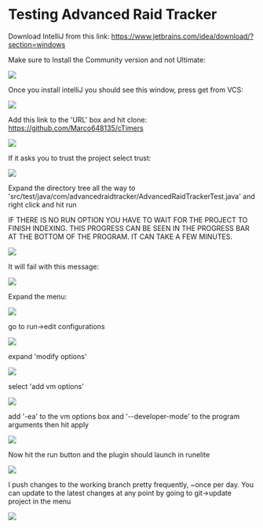 # Testing Advanced Raid Tracker

Download IntelliJ from this link: https://www.jetbrains.com/idea/download/?section=windows

Make sure to Install the Community version and not Ultimate:

![](resources/1.png)

Once you install intelliJ you should see this window, press get from VCS:

![](resources/2.jpg)

Add this link to the 'URL' box and hit clone: https://github.com/Marco648135/cTimers

![](resources/3.jpg)

If it asks you to trust the project select trust:

![](resources/4.jpg)

Expand the directory tree all the way to 'src/test/java/com/advancedraidtracker/AdvancedRaidTrackerTest.java' and right click and hit run

IF THERE IS NO RUN OPTION YOU HAVE TO WAIT FOR THE PROJECT TO FINISH INDEXING. THIS PROGRESS CAN BE SEEN IN THE PROGRESS BAR AT THE BOTTOM OF THE PROGRAM. IT CAN TAKE A FEW MINUTES.

![](resources/7.jpg)

It will fail with this message:

![](resources/8.jpg)

Expand the menu:

![](resources/9.jpg)

go to run->edit configurations

![](resources/10.jpg)

expand 'modify options'

![](resources/11.jpg)

select 'add vm options'

![](resources/12.jpg)

add '-ea' to the vm options box and '--developer-mode' to the program arguments then hit apply

![](resources/13.jpg)

Now hit the run button and the plugin should launch in runelite

![](resources/14.jpg)

I push changes to the working branch pretty frequently, ~once per day. You can update to the latest changes at any point by going to git->update project in the menu

![](resources/15.jpg)
